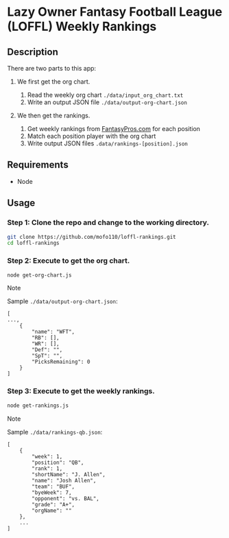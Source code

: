# Lazy Owner Fantasy Football League (LOFFL) Weekly Rankings

## Description

There are two parts to this app:

1. We first get the org chart.
    1. Read the weekly org chart `./data/input_org_chart.txt`
    2. Write an output JSON file `./data/output-org-chart.json`

2. We then get the rankings.
    1. Get weekly rankings from [FantasyPros.com](https://www.fantasypros.com) for each position
    2. Match each position player with the org chart
    2. Write output JSON files `.data/rankings-[position].json`

## Requirements

* Node

## Usage

### Step 1: Clone the repo and change to the working directory.

```bash
git clone https://github.com/mofo110/loffl-rankings.git
cd loffl-rankings
```

### Step 2: Execute to get the org chart.

```bash
node get-org-chart.js
```

> [!NOTE]
> Sample `./data/output-org-chart.json`:

```console
[
...,
    {
        "name": "WFT",
        "RB": [],
        "WR": [],
        "Def": "",
        "SpT": "",
        "PicksRemaining": 0
    }
]
```

### Step 3: Execute to get the weekly rankings.

```bash
node get-rankings.js
```

> [!NOTE]
> Sample `./data/rankings-qb.json`:

```console
[
    {
        "week": 1,
        "position": "QB",
        "rank": 1,
        "shortName": "J. Allen",
        "name": "Josh Allen",
        "team": "BUF",
        "byeWeek": 7,
        "opponent": "vs. BAL",
        "grade": "A+",
        "orgName": ""
    },
    ...
]
```